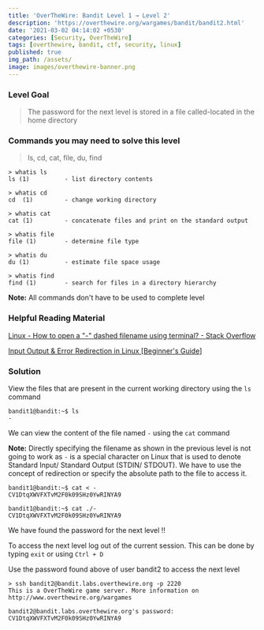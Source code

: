 ```yaml
---
title: 'OverTheWire: Bandit Level 1 → Level 2'
description: 'https://overthewire.org/wargames/bandit/bandit2.html'
date: '2021-03-02 04:14:02 +0530'
categories: [Security, OverTheWire]
tags: [overthewire, bandit, ctf, security, linux]
published: true
img_path: /assets/
image: images/overthewire-banner.png
---
```


### Level Goal

> The password for the next level is stored in a file called-located in the home directory

### Commands you may need to solve this level

> ls, cd, cat, file, du, find

```
> whatis ls                                                                           
ls (1)          - list directory contents

> whatis cd  
cd  (1)         - change working directory

> whatis cat                                                                                                       
cat (1)         - concatenate files and print on the standard output

> whatis file  
file (1)        - determine file type

> whatis du    
du (1)          - estimate file space usage

> whatis find  
find (1)        - search for files in a directory hierarchy
```

**Note:** All commands don't have to be used to complete level

### Helpful Reading Material

[Linux - How to open a "-" dashed filename using terminal? - Stack Overflow](https://stackoverflow.com/questions/42187323/how-to-open-a-dashed-filename-using-terminal)

[Input Output & Error Redirection in Linux [Beginner's Guide]](https://linuxhandbook.com/redirection-linux/)

### Solution

View the files that are present in the current working directory using the `ls` command

```
bandit1@bandit:~$ ls  
-
```

We can view the content of the file named `-` using the `cat` command

**Note:** Directly specifying the filename as shown in the previous level is not going to work as `-` is a special character on Linux that is used to denote Standard Input/ Standard Output (STDIN/ STDOUT). We have to use the concept of redirection or specify the absolute path to the file to access it.

```
bandit1@bandit:~$ cat < -  
CV1DtqXWVFXTvM2F0k09SHz0YwRINYA9

bandit1@bandit:~$ cat ./-  
CV1DtqXWVFXTvM2F0k09SHz0YwRINYA9
```

We have found the password for the next level !!

To access the next level log out of the current session. This can be done by typing `exit` or using `Ctrl + D`

Use the password found above of user bandit2 to access the next level

```
> ssh bandit2@bandit.labs.overthewire.org -p 2220  
This is a OverTheWire game server. More information on http://www.overthewire.org/wargames

bandit2@bandit.labs.overthewire.org's password: CV1DtqXWVFXTvM2F0k09SHz0YwRINYA9
```